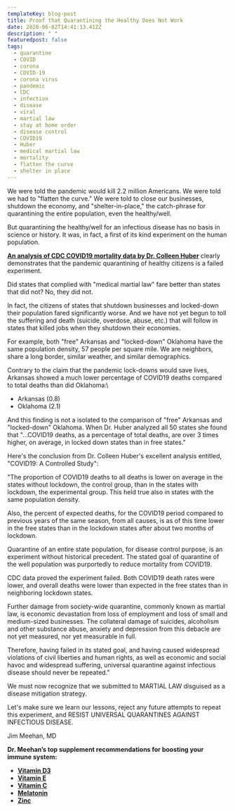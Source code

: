 ```yaml
---
templateKey: blog-post
title: Proof that Quarantining the Healthy Does Not Work
date: 2020-06-02T14:41:13.412Z
description: " "
featuredpost: false
tags:
  - quarantine
  - COVID
  - corona
  - COVID-19
  - corona virus
  - pandemic
  - CDC
  - infection
  - disease
  - viral
  - martial law
  - stay at home order
  - disease control
  - COVID19
  - Huber
  - medical martial law
  - mortality
  - flatten the curve
  - shelter in place
---
```

<!--StartFragment-->

We were told the pandemic would kill 2.2 million Americans. We were told we had to "flatten the curve." We were told to close our businesses, shutdown the economy, and "shelter-in-place," the catch-phrase for quarantining the entire population, even the healthy/well.

But quarantining the healthy/well for an infectious disease has no basis in science or history. It was, in fact, a first of its kind experiment on the human population.

<!--StartFragment-->

**[An analysis of CDC COVID19 mortality data by Dr. Colleen Huber](https://colleenhuber.com/covid19-a-controlled-study/?fbclid=IwAR0jItYayApXRMJ9X8yP_cVpFBvJA95iwXiVIDUu8DX3rZQgXHhJqvc8Ch0)** clearly demonstrates that the pandemic quarantining of healthy citizens is a failed experiment.

Did states that complied with "medical martial law" fare better than states that did not? No, they did not.

In fact, the citizens of states that shutdown businesses and locked-down their population fared significantly worse. And we have not yet begun to toll the suffering and death (suicide, overdose, abuse, etc.) that will follow in states that killed jobs when they shutdown their economies.

For example, both "free" Arkansas and "locked-down" Oklahoma have the same population density, 57 people per square mile. We are neighbors, share a long border, similar weather, and similar demographics.

Contrary to the claim that the pandemic lock-downs would save lives, Arkansas showed a much lower percentage of COVID19 deaths compared to total deaths than did Oklahoma:\

* Arkansas (0.8)
* Oklahoma (2.1)

And this finding is not a isolated to the comparison of "free" Arkansas and "locked-down" Oklahoma. When Dr. Huber analyzed all 50 states she found that "...COVID19 deaths, as a percentage of total deaths, are over 3 times higher, on average, in locked down states than in free states."

Here's the conclusion from Dr. Colleen Huber's excellent analysis entitled, "COVID19: A Controlled Study":

"The proportion of COVID19 deaths to all deaths is lower on average in the states without lockdown, the control group, than in the states with lockdown, the experimental group. This held true also in states with the same population density.

Also, the percent of expected deaths, for the COVID19 period compared to previous years of the same season, from all causes, is as of this time lower in the free states than in the lockdown states after about two months of lockdown.

Quarantine of an entire state population, for disease control purpose, is an experiment without historical precedent. The stated goal of quarantine of the well population was purportedly to reduce mortality from COVID19.

CDC data proved the experiment failed. Both COVID19 death rates were lower, and overall deaths were lower than expected in the free states than in neighboring lockdown states.

Further damage from society-wide quarantine, commonly known as martial law, is economic devastation from loss of employment and loss of small and medium-sized businesses. The collateral damage of suicides, alcoholism and other substance abuse, anxiety and depression from this debacle are not yet measured, nor yet measurable in full.

Therefore, having failed in its stated goal, and having caused widespread violations of civil liberties and human rights, as well as economic and social havoc and widespread suffering, universal quarantine against infectious disease should never be repeated."

We must now recognize that we submitted to MARTIAL LAW disguised as a disease mitigation strategy.

Let's make sure we learn our lessons, reject any future attempts to repeat this experiment, and RESIST UNIVERSAL QUARANTINES AGAINST INFECTIOUS DISEASE.

Jim Meehan, MD

<!--EndFragment-->



**Dr. Meehan’s top supplement recommendations for boosting your immune system:**

* **[Vitamin D3](https://meehanmd.ehealthpro.com/products/vitamin-d-complex-60-capsules)**
* **[Vitamin E](https://meehanmd.ehealthpro.com/products/annatto-e-300)**
* **[Vitamin C](https://meehanmd.ehealthpro.com/products/stellar-c-90-vegetarian-capsules)**
* **[Melatonin](https://meehanmd.ehealthpro.com/products/melatonin-3mg-60-capsules)**
* **[Zinc](https://meehanmd.ehealthpro.com/products/zinc-supreme-90-vegetarian-capsules)**